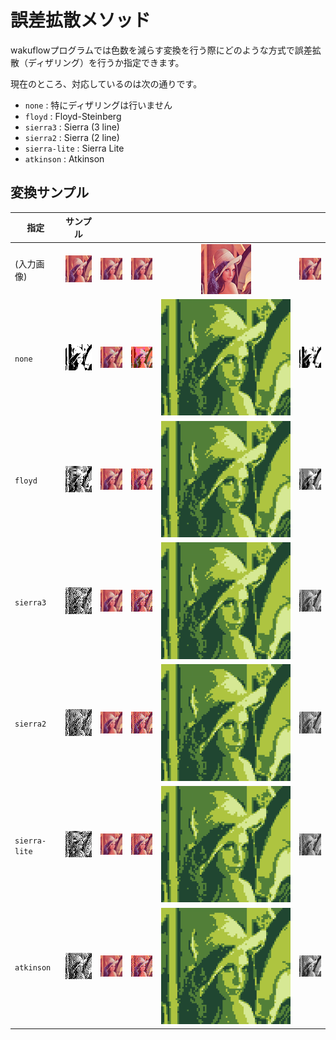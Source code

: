 誤差拡散メソッド
================

wakuflowプログラムでは色数を減らす変換を行う際にどのような方式で誤差拡散（ディザリング）を行うか指定できます。

現在のところ、対応しているのは次の通りです。

* `none` : 特にディザリングは行いません
* `floyd` : Floyd-Steinberg
* `sierra3` : Sierra (3 line)
* `sierra2` : Sierra (2 line)
* `sierra-lite` : Sierra Lite
* `atkinson` : Atkinson

変換サンプル
------------

| 指定          | サンプル                              |                                           |                                           |                                           |                                       |
|---------------|:-------------------------------------:|:-----------------------------------------:|:-----------------------------------------:|:-----------------------------------------:|:-------------------------------------:|
| (入力画像)    | ![](docimg/error/input.png)           | ![](docimg/error/input.png)               | ![](docimg/error/input.png)               | ![](docimg/error/input.png)               | ![](docimg/error/input.png)           |
| `none`        | ![](docimg/error/bin_none.png)        | ![](docimg/error/websafe_none.png)        | ![](docimg/error/famicom_none.png)        | ![](docimg/error/gameboy_none.png)        | ![](docimg/error/bin_none.png)        |
| `floyd`       | ![](docimg/error/bin_floyd.png)       | ![](docimg/error/websafe_floyd.png)       | ![](docimg/error/famicom_floyd.png)       | ![](docimg/error/gameboy_floyd.png)       | ![](docimg/error/bin_floyd.png)       |
| `sierra3`     | ![](docimg/error/bin_sierra3.png)     | ![](docimg/error/websafe_sierra3.png)     | ![](docimg/error/famicom_sierra3.png)     | ![](docimg/error/gameboy_sierra3.png)     | ![](docimg/error/bin_sierra3.png)     |
| `sierra2`     | ![](docimg/error/bin_sierra2.png)     | ![](docimg/error/websafe_sierra2.png)     | ![](docimg/error/famicom_sierra2.png)     | ![](docimg/error/gameboy_sierra2.png)     | ![](docimg/error/bin_sierra2.png)     |
| `sierra-lite` | ![](docimg/error/bin_sierra-lite.png) | ![](docimg/error/websafe_sierra-lite.png) | ![](docimg/error/famicom_sierra-lite.png) | ![](docimg/error/gameboy_sierra-lite.png) | ![](docimg/error/bin_sierra-lite.png) |
| `atkinson`    | ![](docimg/error/bin_atkinson.png)    | ![](docimg/error/websafe_atkinson.png)    | ![](docimg/error/famicom_atkinson.png)    | ![](docimg/error/gameboy_atkinson.png)    | ![](docimg/error/bin_atkinson.png)    |
